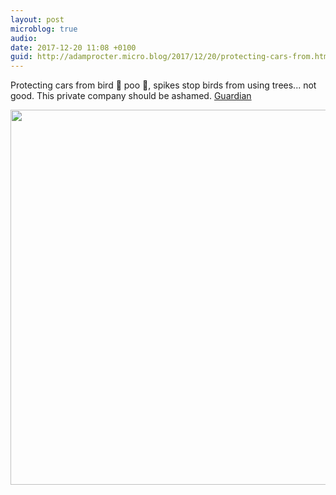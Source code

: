 ```yaml
---
layout: post
microblog: true
audio: 
date: 2017-12-20 11:08 +0100
guid: http://adamprocter.micro.blog/2017/12/20/protecting-cars-from.html
---
```

Protecting cars from bird 🦅 poo 💩, spikes stop birds from using trees... not good. This private company should be ashamed. [Guardian](https://www.theguardian.com/uk-news/2017/dec/19/bird-spikes-in-bristol-trees-to-protect-cars-cause-dismay)

<img src="http://discursive.adamprocter.co.uk/uploads/2017/fa31963e42.jpg" width="599" height="600" />
